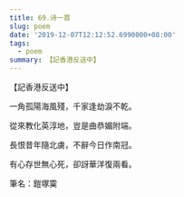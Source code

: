 ```yaml
---
title: 69.诗一首
slug: poem
date: '2019-12-07T12:12:52.6990000+08:00'
tags:
  - poem
summary: 【記香港反送中】
---
```

【記香港反送中】

一角孤陽海風殘，千家逢劫淚不乾。

從來教化英淳地，豈是曲恭媚附端。

長恨昔年隨北虜，不辭今日作南冠。

有心存世無心死，卻訝華洋復兩看。



筆名：鎧塚霙
